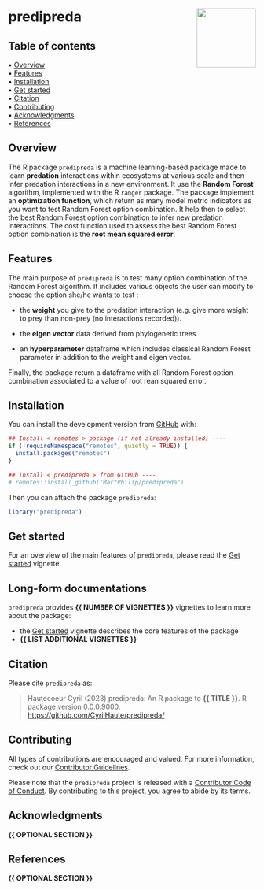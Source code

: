 
<!-- README.md is generated from README.Rmd. Please edit that file -->

# predipreda <img src="man/figures/package-sticker.png" align="right" style="float:right; height:120px;"/>

<!-- badges: start -->
<!-- badges: end -->

## Table of contents

<p align="left">
• <a href="#overview">Overview</a><br> •
<a href="#features">Features</a><br> •
<a href="#installation">Installation</a><br> •
<a href="#get-started">Get started</a><br> •
<a href="#citation">Citation</a><br> •
<a href="#contributing">Contributing</a><br> •
<a href="#acknowledgments">Acknowledgments</a><br> •
<a href="#references">References</a>
</p>

## Overview

The R package `predipreda` is a machine learning-based package made to
learn **predation** interactions within ecosystems at various scale and
then infer predation interactions in a new environment. It use the
**Random Forest** algorithm, implemented with the R `ranger` package.
The package implement an **optimization function**, which return as many
model metric indicators as you want to test Random Forest option
combination. It help then to select the best Random Forest option
combination to infer new predation interactions. The cost function used
to assess the best Random Forest option combination is the **root mean
squared error**.

## Features

The main purpose of `predipreda` is to test many option combination of
the Random Forest algorithm. It includes various objects the user can
modify to choose the option she/he wants to test :

- the **weight** you give to the predation interaction (e.g. give more
  weight to prey than non-prey (no interactions recorded)).

- the **eigen vector** data derived from phylogenetic trees.

- an **hyperparameter** dataframe which includes classical Random Forest
  parameter in addition to the weight and eigen vector.

Finally, the package return a dataframe with all Random Forest option
combination associated to a value of root rean squared error.

## Installation

You can install the development version from
[GitHub](https://github.com/) with:

``` r
## Install < remotes > package (if not already installed) ----
if (!requireNamespace("remotes", quietly = TRUE)) {
  install.packages("remotes")
}

## Install < predipreda > from GitHub ----
# remotes::install_github("MartPhilip/predipreda")
```

Then you can attach the package `predipreda`:

``` r
library("predipreda")
```

## Get started

For an overview of the main features of `predipreda`, please read the
[Get
started](https://CyrilHaute.github.io/predipreda/articles/predipreda.html)
vignette.

## Long-form documentations

`predipreda` provides **{{ NUMBER OF VIGNETTES }}** vignettes to learn
more about the package:

- the [Get
  started](https://CyrilHaute.github.io/predipreda/articles/predipreda.html)
  vignette describes the core features of the package
- **{{ LIST ADDITIONAL VIGNETTES }}**

## Citation

Please cite `predipreda` as:

> Hautecoeur Cyril (2023) predipreda: An R package to **{{ TITLE }}**. R
> package version 0.0.0.9000.
> <https://github.com/CyrilHaute/predipreda/>

## Contributing

All types of contributions are encouraged and valued. For more
information, check out our [Contributor
Guidelines](https://github.com/CyrilHaute/predipreda/blob/main/CONTRIBUTING.md).

Please note that the `predipreda` project is released with a
[Contributor Code of
Conduct](https://contributor-covenant.org/version/2/1/CODE_OF_CONDUCT.html).
By contributing to this project, you agree to abide by its terms.

## Acknowledgments

**{{ OPTIONAL SECTION }}**

## References

**{{ OPTIONAL SECTION }}**
